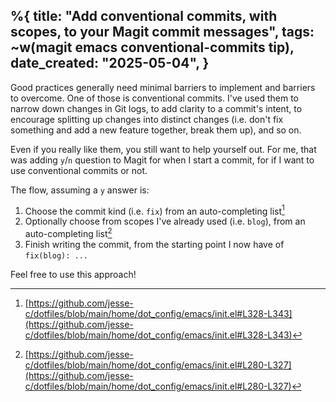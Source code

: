 %{
    title: "Add conventional commits, with scopes, to your Magit commit messages",
    tags: ~w(magit emacs conventional-commits tip),
    date_created: "2025-05-04",
}
---
Good practices generally need minimal barriers to implement and barriers to overcome. One of those is conventional commits. I've used them to narrow down changes in Git logs, to add clarity to a commit's intent, to encourage splitting up changes into distinct changes (i.e. don't fix something and add a new feature together, break them up), and so on.

Even if you really like them, you still want to help yourself out. For me, that was adding `y`/`n` question to Magit for when I start a commit, for if I want to use conventional commits or not.

The flow, assuming a `y` answer is:

1. Choose the commit kind (i.e. `fix`) from an auto-completing list[^1]
2. Optionally choose from scopes I've already used (i.e. `blog`), from an auto-completing list[^2]
3. Finish writing the commit, from the starting point I now have of `fix(blog): ...`

Feel free to use this approach!

[^1]: [https://github.com/jesse-c/dotfiles/blob/main/home/dot_config/emacs/init.el#L328-L343](https://github.com/jesse-c/dotfiles/blob/main/home/dot_config/emacs/init.el#L328-L343)
[^2]: [https://github.com/jesse-c/dotfiles/blob/main/home/dot_config/emacs/init.el#L280-L327](https://github.com/jesse-c/dotfiles/blob/main/home/dot_config/emacs/init.el#L280-L327)
